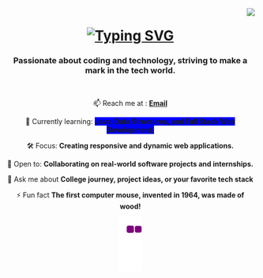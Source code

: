 <img align="right" src="https://visitor-badge.laobi.icu/badge?page_id=rishurjk.rishurjk" />

<h1 align="center">
 <a href="https://git.io/typing-svg">
   <img src="https://readme-typing-svg.demolab.com?font=Fira+Code&duration=5500&pause=100&color=2AC2F7&center=true&vCenter=true&random=false&width=500&height=70&lines=Hi++there!+%F0%9F%91%8B%F0%9F%8F%BB;I'm+Rishuraj+Kumar!;Skills+-+HTML;C+Programming;Java" alt="Typing SVG" />
 </a>
</h1>

<h3 align="center">
  Passionate about coding and technology, striving to make a mark in the tech world.
</h3>
</br>
<div align="center">
  <p itemprop="email" aria-label="Email: rishurajkumar01@gmail.com" class="vcard-detail pt-1 ">   📫 Reach me at :
    <a class="Link--primary" href="mailto:rishurajkumar01@gmail.com">
      <b>Email</b>
    </a>
  </p>
  
  🌱 Currently learning: <b style="background-color:blue;">Java, Data Structures, and Full Stack Web Development.</b>
  
  🛠️ Focus: <b>Creating responsive and dynamic web applications.</b>

  🤝 Open to: <b>Collaborating on real-world software projects and internships.</b>
  
  💬 Ask me about <b>College journey, project ideas, or your favorite tech stack</b>

  ⚡ Fun fact <b class="bold-color">The first computer mouse, invented in 1964, was made of wood!</b>






<!--
**rishurjk/rishurjk** is a ✨ _special_ ✨ repository because its `README.md` (this file) appears on your GitHub profile.

Here are some ideas to get you started:

- 🔭 I’m currently working on ...
- 🌱 I’m currently learning ...
- 👯 I’m looking to collaborate on ...
- 🤔 I’m looking for help with ...
- 💬 Ask me about ...
- 📫 How to reach me: ...
- 😄 Pronouns: ...
- ⚡ Fun fact: ...
-->

![snake gif](https://github.com/rishurjk/rishurjk/blob/output/github-contribution-grid-snake.gif)





